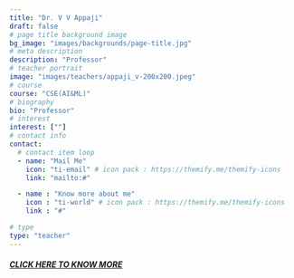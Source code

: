 ```yaml
---
title: "Dr. V V Appaji"
draft: false
# page title background image
bg_image: "images/backgrounds/page-title.jpg"
# meta description
description: "Professor"
# teacher portrait
image: "images/teachers/appaji_v-200x200.jpeg"
# course
course: "CSE(AI&ML)"
# biography
bio: "Professor"
# interest
interest: [""]
# contact info
contact:
  # contact item loop
  - name: "Mail Me"
    icon: "ti-email" # icon pack : https://themify.me/themify-icons
    link: "mailto:#"

  - name : "Know more about me"
    icon : "ti-world" # icon pack : https://themify.me/themify-icons
    link : "#"

# type
type: "teacher"
---
```


##### [CLICK HERE TO KNOW MORE](https://vardhaman.irins.org/profile/295432)
